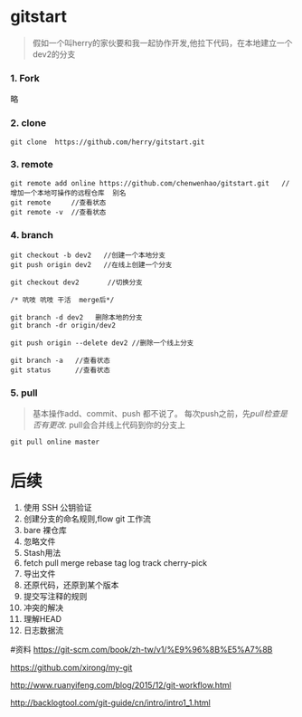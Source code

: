 # gitstart
> 假如一个叫herry的家伙要和我一起协作开发,他拉下代码，在本地建立一个dev2的分支

### 1. Fork 
略
### 2. clone
```shell
git clone  https://github.com/herry/gitstart.git
```

### 3. remote
```shell
git remote add online https://github.com/chenwenhao/gitstart.git   //增加一个本地可操作的远程仓库  别名
git remote     //查看状态
git remote -v  //查看状态
```
### 4. branch
```shell
git checkout -b dev2   //创建一个本地分支
git push origin dev2   //在线上创建一个分支

git checkout dev2       //切换分支

/* 吭吱 吭吱 干活  merge后*/

git branch -d dev2   删除本地的分支
git branch -dr origin/dev2

git push origin --delete dev2 //删除一个线上分支
					   
git branch -a   //查看状态
git status      //查看状态
```

### 5. pull 
>基本操作add、commit、push 都不说了。
>每次push之前，先*pull检查是否有更改*.
>pull会合并线上代码到你的分支上

```shell
git pull online master
```

# 后续
1. 使用 SSH 公钥验证
2. 创建分支的命名规则,flow git 工作流
3. bare 裸仓库
4. 忽略文件 
5. Stash用法
6. fetch pull merge rebase tag log track cherry-pick
7. 导出文件
8. 还原代码，还原到某个版本
9. 提交写注释的规则
10. 冲突的解决
11. 理解HEAD
12. 日志数据流


#资料
https://git-scm.com/book/zh-tw/v1/%E9%96%8B%E5%A7%8B

https://github.com/xirong/my-git

http://www.ruanyifeng.com/blog/2015/12/git-workflow.html

http://backlogtool.com/git-guide/cn/intro/intro1_1.html

